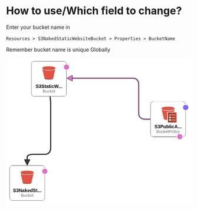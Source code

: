 # How to use/Which field to change?

Enter your bucket name in 

    Resources > S3NakedStaticWebsiteBucket > Properties > BucketName
  
Remember bucket name is unique Globally

![Template Design](Template_Design.png)